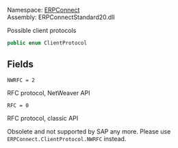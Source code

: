 Namespace: [ERPConnect](../)\
Assembly: ERPConnectStandard20.dll

Possible client protocols

```csharp
public enum ClientProtocol

```

## Fields

`NWRFC = 2`

RFC protocol, NetWeaver API

`RFC = 0`

RFC protocol, classic API

Obsolete and not supported by SAP any more. Please use `ERPConnect.ClientProtocol.NWRFC` instead.
